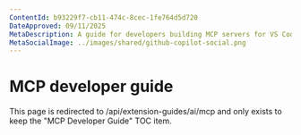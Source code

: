 ```yaml
---
ContentId: b93229f7-cb11-474c-8cec-1fe764d5d720
DateApproved: 09/11/2025
MetaDescription: A guide for developers building MCP servers for VS Code.
MetaSocialImage: ../images/shared/github-copilot-social.png
---
```


# MCP developer guide

This page is redirected to /api/extension-guides/ai/mcp and only exists to keep the "MCP Developer Guide" TOC item.
